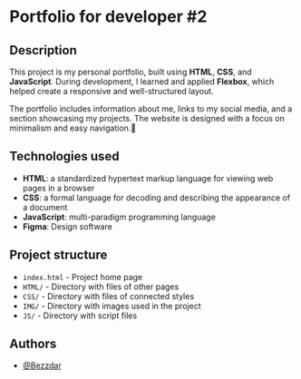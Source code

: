 
# Portfolio for developer #2

## Description
This project is my personal portfolio, built using **HTML**, **CSS**, and **JavaScript**. During development, I learned and applied **Flexbox**, which helped create a responsive and well-structured layout.

The portfolio includes information about me, links to my social media, and a section showcasing my projects. The website is designed with a focus on minimalism and easy navigation.🚀


## Technologies used
- **HTML**: a standardized hypertext markup language for viewing web pages in a browser
- **CSS**: a formal language for decoding and describing the appearance of a document
- **JavaScript**: multi-paradigm programming language
- **Figma**: Design software

## Project structure
- `index.html` - Project home page
- `HTML/` - Directory with files of other pages
- `CSS/` - Directory with files of connected styles
- `IMG/` - Directory with images used in the project
- `JS/` - Directory with script files




## Authors

- [@Bezzdar](https://www.github.com/bezzdar)

